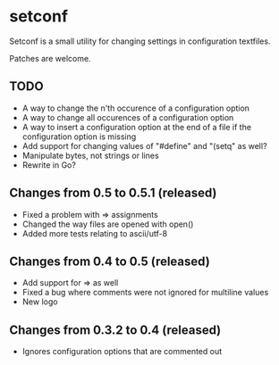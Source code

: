 setconf
=========

Setconf is a small utility for changing settings in configuration textfiles.

Patches are welcome.

TODO
----
* A way to change the n'th occurence of a configuration option
* A way to change all occurences of a configuration option
* A way to insert a configuration option at the end of a file if
  the configuration option is missing
* Add support for changing values of "#define" and "(setq" as well?
* Manipulate bytes, not strings or lines
* Rewrite in Go?

Changes from 0.5 to 0.5.1 (released)
------------------------------------
* Fixed a problem with => assignments
* Changed the way files are opened with open()
* Added more tests relating to ascii/utf-8

Changes from 0.4 to 0.5 (released)
----------------------------------
* Add support for => as well
* Fixed a bug where comments were not ignored for multiline values
* New logo

Changes from 0.3.2 to 0.4 (released)
------------------------------------
* Ignores configuration options that are commented out
